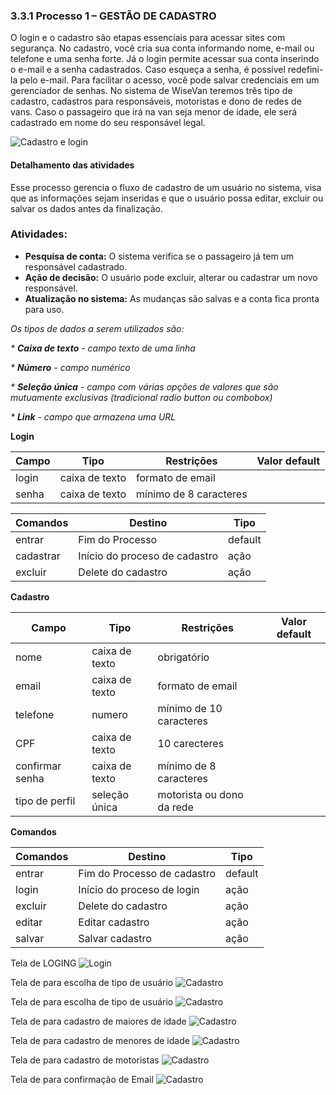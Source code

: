 ### 3.3.1 Processo 1 – GESTÃO DE CADASTRO

O login e o cadastro são etapas essenciais para acessar sites com segurança. No cadastro, você cria sua conta informando nome, e-mail ou telefone e uma senha forte. Já o login permite acessar sua conta inserindo o e-mail e a senha cadastrados. Caso esqueça a senha, é possível redefini-la pelo e-mail. Para facilitar o acesso, você pode salvar credenciais em um gerenciador de senhas. No sistema de WiseVan teremos três tipo de cadastro, cadastros para responsáveis, motoristas e dono de redes de vans. Caso o passageiro que irá na van seja menor de idade, ele será cadastrado em nome do seu responsável legal.

![Cadastro e login](images/D-gestao-cadastro.png)

#### Detalhamento das atividades

Esse processo gerencia o fluxo de cadastro de um usuário no sistema, visa que as informações sejam inseridas e que o usuário possa editar, excluir ou salvar os dados antes da finalização.

### Atividades:  
- **Pesquisa de conta:** O sistema verifica se o passageiro já tem um responsável cadastrado.  
- **Ação de decisão:** O usuário pode excluir, alterar ou cadastrar um novo responsável.  
- **Atualização no sistema:** As mudanças são salvas e a conta fica pronta para uso.  
 


_Os tipos de dados a serem utilizados são:_

_* **Caixa de texto** - campo texto de uma linha_

_* **Número** - campo numérico_

_* **Seleção única** - campo com várias opções de valores que são mutuamente exclusivas (tradicional radio button ou combobox)_

_* **Link** - campo que armazena uma URL_


**Login**

| **Campo**       | **Tipo**         | **Restrições**         | **Valor default** |
| ---             | ---              | ---                    | ---               |
| login           | caixa de texto   | formato de email       |                   |
| senha           | caixa de texto   | mínimo de 8 caracteres |                   |


| **Comandos**         |  **Destino**                   | **Tipo** |
| ---                  | ---                            | ---               |
| entrar               | Fim do Processo                | default           |
| cadastrar            | Início do proceso de cadastro  | ação              |
| excluir              | Delete do cadastro             | ação              |


**Cadastro**

| **Campo**                 | **Tipo**         | **Restrições**               | **Valor default** |
| ---                       | ---              | ---                          | ---               |
| nome                      | caixa de texto   | obrigatório                  |                   |
| email                     | caixa de texto   | formato de email             |                   |
| telefone                  | numero           | mínimo de 10 caracteres      |                   |
| CPF                       | caixa de texto   | 10 carecteres                |                   |
| confirmar senha           | caixa de texto   | mínimo de 8 caracteres       |                   |
| tipo de perfil            | seleção única    | motorista ou dono da rede    |                   |


**Comandos**

| **Comandos**         |  **Destino**                   | **Tipo**          |
| ---                  | ---                            | ---               |
| entrar               | Fim do Processo de cadastro    | default           |
| login                | Início do proceso de login     | ação              |
| excluir              | Delete do cadastro             | ação              |
| editar               | Editar cadastro                | ação              |
| salvar               | Salvar cadastro                | ação              |


Tela de LOGING
![Login](images/1W-Tela-Login.png)

Tela de para escolha de tipo de usuário
![Cadastro](images/2W-Tela-Cadastro-TIPO-usuario.png)

Tela de para escolha de tipo de usuário
![Cadastro](images/3W-Cadastro-Qual-Passageiro.png)


Tela de para cadastro de maiores de idade
![Cadastro](images/4W-Cadastro-Maior-Idade.png)

Tela de para cadastro de menores de idade
![Cadastro](images/5W-Cadastro-Menor-idade.png)

Tela de para cadastro de motoristas
![Cadastro](images/6W-Cadastro-Motoristas.png)

Tela de para confirmação de Email
![Cadastro](images/6W-Cadastro-Motoristas.png)








